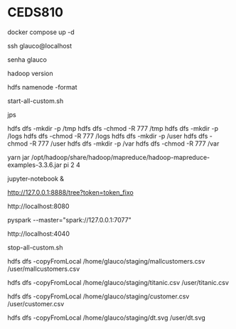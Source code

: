 # CEDS810

docker compose up -d

ssh glauco@localhost

senha glauco

hadoop version

hdfs namenode -format

start-all-custom.sh

jps

hdfs dfs -mkdir -p /tmp
hdfs dfs -chmod -R 777 /tmp
hdfs dfs -mkdir -p /logs
hdfs dfs -chmod -R 777 /logs
hdfs dfs -mkdir -p /user
hdfs dfs -chmod -R 777 /user
hdfs dfs -mkdir -p /var
hdfs dfs -chmod -R 777 /var

yarn jar /opt/hadoop/share/hadoop/mapreduce/hadoop-mapreduce-examples-3.3.6.jar pi 2 4

jupyter-notebook &

http://127.0.0.1:8888/tree?token=token_fixo

http://localhost:8080

pyspark --master="spark://127.0.0.1:7077"

http://localhost:4040

stop-all-custom.sh



hdfs dfs -copyFromLocal /home/glauco/staging/mallcustomers.csv /user/mallcustomers.csv

hdfs dfs -copyFromLocal /home/glauco/staging/titanic.csv /user/titanic.csv

hdfs dfs -copyFromLocal /home/glauco/staging/customer.csv /user/customer.csv

hdfs dfs -copyFromLocal /home/glauco/staging/dt.svg /user/dt.svg